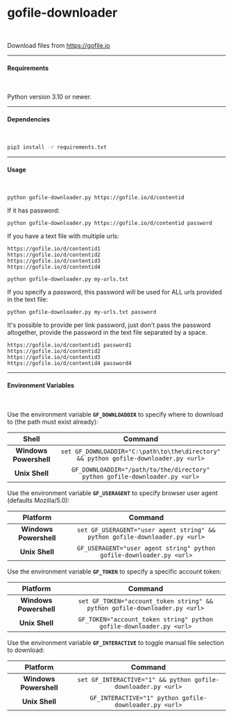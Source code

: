 # gofile-downloader

</br>

Download files from https://gofile.io

---

#### Requirements

</br>

Python version 3.10 or newer.

---


#### Dependencies

</br>

```cmd
pip3 install -r requirements.txt
```
---

#### Usage

</br>

```
python gofile-downloader.py https://gofile.io/d/contentid
```

If it has password:

```
python gofile-downloader.py https://gofile.io/d/contentid password
```

If you have a text file with multiple urls:

```
https://gofile.io/d/contentid1
https://gofile.io/d/contentid2
https://gofile.io/d/contentid3
https://gofile.io/d/contentid4
```

```
python gofile-downloader.py my-urls.txt
```

If you specify a password, this password will be used for ALL urls provided in the text file:

```
python gofile-downloader.py my-urls.txt password
```

It's possible to provide per link password, just don't pass the password altogether, provide the password in the text file separated by a space.

```
https://gofile.io/d/contentid1 password1
https://gofile.io/d/contentid2
https://gofile.io/d/contentid3
https://gofile.io/d/contentid4 password4
```

---

#### Environment Variables

</br>

Use the environment variable **`GF_DOWNLOADDIR`** to specify where to download to (the
path must exist already):

| Shell | Command |
|:---:| :---: |
| **Windows Powershell** | `set GF_DOWNLOADDIR="C:\path\to\the\directory" && python gofile-downloader.py <url>` |
| **Unix Shell** | `GF_DOWNLOADDIR="/path/to/the/directory" python gofile-downloader.py <url>`          |

Use the environment variable **`GF_USERAGENT`** to specify browser user agent (defaults Mozilla/5.0):

| Platform | Command |
| :---: | :---: |
| **Windows Powershell** | `set GF_USERAGENT="user agent string" && python gofile-downloader.py <url>` |
| **Unix Shell**         | `GF_USERAGENT="user agent string" python gofile-downloader.py <url>` |

Use the environment variable **`GF_TOKEN`** to specify a specific account token:

| Platform | Command |
| :---: | :---: |
| **Windows Powershell** | `set GF_TOKEN="account_token string" && python gofile-downloader.py <url>` |
| **Unix Shell**         | `GF_TOKEN="account_token string" python gofile-downloader.py <url>` |

Use the environment variable **`GF_INTERACTIVE`** to toggle manual file selection to download:

| Platform | Command |
| :---: | :---: |
| **Windows Powershell** | `set GF_INTERACTIVE="1" && python gofile-downloader.py <url>` |
| **Unix Shell**         | `GF_INTERACTIVE="1" python gofile-downloader.py <url>` |
